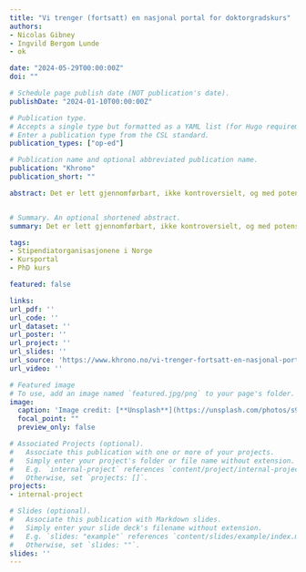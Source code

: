 ```yaml
---
title: "Vi trenger (fortsatt) en nasjonal portal for doktorgradskurs"
authors:
- Nicolas Gibney
- Ingvild Bergom Lunde
- ok

date: "2024-05-29T00:00:00Z"
doi: ""

# Schedule page publish date (NOT publication's date).
publishDate: "2024-01-10T00:00:00Z"

# Publication type.
# Accepts a single type but formatted as a YAML list (for Hugo requirements).
# Enter a publication type from the CSL standard.
publication_types: ["op-ed"]

# Publication name and optional abbreviated publication name.
publication: "Khrono"
publication_short: ""

abstract: Det er lett gjennomførbart, ikke kontroversielt, og med potensial til å skape en stor forbedring i livet til stipendiatene. Men det er fortsatt ikke iverksatt. Klarer vi å få det til i 2024?


# Summary. An optional shortened abstract.
summary: Det er lett gjennomførbart, ikke kontroversielt, og med potensial til å skape en stor forbedring i livet til stipendiatene. Men det er fortsatt ikke iverksatt. Klarer vi å få det til i 2024?

tags:
- Stipendiatorganisasjonene i Norge
- Kursportal
- PhD kurs

featured: false

links:
url_pdf: ''
url_code: ''
url_dataset: ''
url_poster: ''
url_project: ''
url_slides: ''
url_source: 'https://www.khrono.no/vi-trenger-fortsatt-en-nasjonal-portal-for-doktorgradskurs/876832'
url_video: ''

# Featured image
# To use, add an image named `featured.jpg/png` to your page's folder. 
image:
  caption: 'Image credit: [**Unsplash**](https://unsplash.com/photos/s9CC2SKySJM)'
  focal_point: ""
  preview_only: false

# Associated Projects (optional).
#   Associate this publication with one or more of your projects.
#   Simply enter your project's folder or file name without extension.
#   E.g. `internal-project` references `content/project/internal-project/index.md`.
#   Otherwise, set `projects: []`.
projects:
- internal-project

# Slides (optional).
#   Associate this publication with Markdown slides.
#   Simply enter your slide deck's filename without extension.
#   E.g. `slides: "example"` references `content/slides/example/index.md`.
#   Otherwise, set `slides: ""`.
slides: ''
---
```


